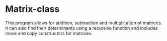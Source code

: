 # Matrix-class
This program allows for addition, subtraction and multiplication of matrices. It can also find their determinants using a recursive function and includes move and copy constructors for matrices.
